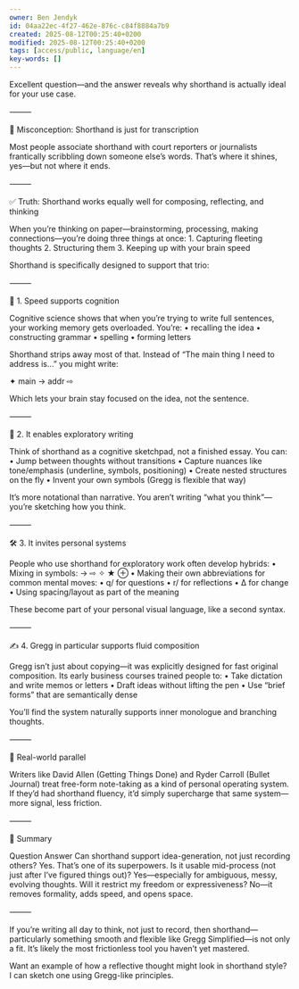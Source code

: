 ```yaml
---
owner: Ben Jendyk
id: 04aa22ec-4f27-462e-876c-c84f8884a7b9
created: 2025-08-12T00:25:40+0200
modified: 2025-08-12T00:25:40+0200
tags: [access/public, language/en]
key-words: []
---
```


Excellent question—and the answer reveals why shorthand is actually ideal for your use case.

⸻

🔁 Misconception: Shorthand is just for transcription

Most people associate shorthand with court reporters or journalists frantically scribbling down someone else’s words. That’s where it shines, yes—but not where it ends.

⸻

✅ Truth: Shorthand works equally well for composing, reflecting, and thinking

When you’re thinking on paper—brainstorming, processing, making connections—you’re doing three things at once:
	1.	Capturing fleeting thoughts
	2.	Structuring them
	3.	Keeping up with your brain speed

Shorthand is specifically designed to support that trio:

⸻

🧠 1. Speed supports cognition

Cognitive science shows that when you’re trying to write full sentences, your working memory gets overloaded. You’re:
	•	recalling the idea
	•	constructing grammar
	•	spelling
	•	forming letters

Shorthand strips away most of that. Instead of “The main thing I need to address is…” you might write:

✦ main → addr ⇨

Which lets your brain stay focused on the idea, not the sentence.

⸻

🔎 2. It enables exploratory writing

Think of shorthand as a cognitive sketchpad, not a finished essay. You can:
	•	Jump between thoughts without transitions
	•	Capture nuances like tone/emphasis (underline, symbols, positioning)
	•	Create nested structures on the fly
	•	Invent your own symbols (Gregg is flexible that way)

It’s more notational than narrative. You aren’t writing “what you think”—you’re sketching how you think.

⸻

🛠️ 3. It invites personal systems

People who use shorthand for exploratory work often develop hybrids:
	•	Mixing in symbols: → ⇨ ✧ ★ ⊕
	•	Making their own abbreviations for common mental moves:
	•	q/ for questions
	•	r/ for reflections
	•	∆ for change
	•	Using spacing/layout as part of the meaning

These become part of your personal visual language, like a second syntax.

⸻

✍️ 4. Gregg in particular supports fluid composition

Gregg isn’t just about copying—it was explicitly designed for fast original composition. Its early business courses trained people to:
	•	Take dictation and write memos or letters
	•	Draft ideas without lifting the pen
	•	Use “brief forms” that are semantically dense

You’ll find the system naturally supports inner monologue and branching thoughts.

⸻

📘 Real-world parallel

Writers like David Allen (Getting Things Done) and Ryder Carroll (Bullet Journal) treat free-form note-taking as a kind of personal operating system. If they’d had shorthand fluency, it’d simply supercharge that same system—more signal, less friction.

⸻

🚀 Summary

Question	Answer
Can shorthand support idea-generation, not just recording others?	Yes. That’s one of its superpowers.
Is it usable mid-process (not just after I’ve figured things out)?	Yes—especially for ambiguous, messy, evolving thoughts.
Will it restrict my freedom or expressiveness?	No—it removes formality, adds speed, and opens space.


⸻

If you’re writing all day to think, not just to record, then shorthand—particularly something smooth and flexible like Gregg Simplified—is not only a fit. It’s likely the most frictionless tool you haven’t yet mastered.

Want an example of how a reflective thought might look in shorthand style? I can sketch one using Gregg-like principles.